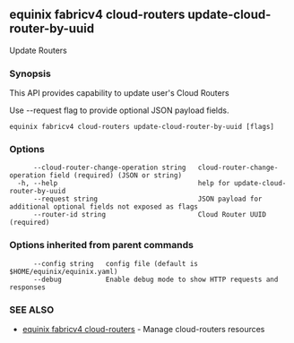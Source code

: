 ## equinix fabricv4 cloud-routers update-cloud-router-by-uuid

Update Routers

### Synopsis

This API provides capability to update user's Cloud Routers

Use --request flag to provide optional JSON payload fields.

```
equinix fabricv4 cloud-routers update-cloud-router-by-uuid [flags]
```

### Options

```
      --cloud-router-change-operation string   cloud-router-change-operation field (required) (JSON or string)
  -h, --help                                   help for update-cloud-router-by-uuid
      --request string                         JSON payload for additional optional fields not exposed as flags
      --router-id string                       Cloud Router UUID (required)
```

### Options inherited from parent commands

```
      --config string   config file (default is $HOME/equinix/equinix.yaml)
      --debug           Enable debug mode to show HTTP requests and responses
```

### SEE ALSO

* [equinix fabricv4 cloud-routers](equinix_fabricv4_cloud-routers.md)	 - Manage cloud-routers resources

